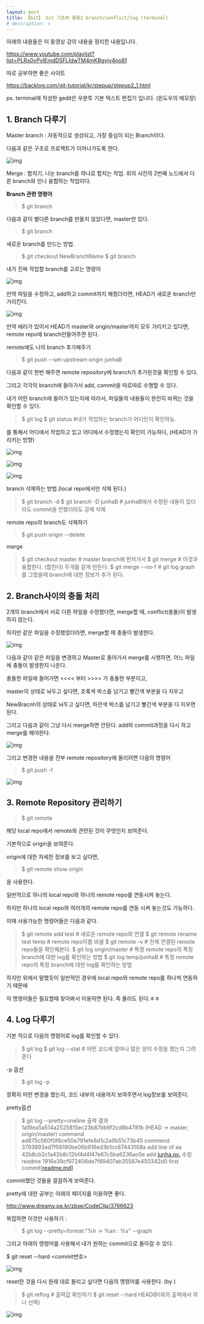 ```yaml
---
layout: post
title: 【Git】 Git 기초와 활용2 branch/conflict/log (terminal)
# description: > 
---
```


아래의 내용들은 이 동영상 강의 내용을 정리한 내용입니다.

https://www.youtube.com/playlist?list=PLRx0vPvlEmdD5FLIdwTM4mKBgyjv4no81

따로 공부하면 좋은 사이트

https://backlog.com/git-tutorial/kr/stepup/stepup2_1.html

 

ps. terminal에 작성한 gedit은 우분투 기본 텍스트 편집기 입니다. (윈도우의 메모장)

## **1. Branch 다루기**

Master branch : 자동적으로 생성되고, 가장 중심이 되는 Branch이다. 

다음과 같은 구조로 프로젝트가 이어나가도록 한다.



![img](https://k.kakaocdn.net/dn/bZE1Li/btqB1HdM50C/osmsSOqCiOxNZL3KB7QjDK/img.png)



Merge : 합치기. 나눈 branch를 하나로 합치는 작업. 위의 사진의 2번째 노드에서 다른 branch와 만나 융합하는 작업이다.

 

**Branch 관련 명령어**

> $ git branch

다음과 같이 별다른 branch를 만들지 않았다면, master만 있다. 

> $ git branch <NewBranchName>

새로운 branch를 만드는 방법.

> $ git checkout NewBranchName
> $ git branch

내가 진짜 작업할 branch를 고르는 명령어



![img](https://k.kakaocdn.net/dn/nTJD3/btqB2HEdTiD/FsV6ltvVekq6dCBoxFMc5K/img.png)



만약 파일을 수정하고, add하고 commit까지 해줬더라면, HEAD가 새로운 branch만 가리킨다.



![img](https://k.kakaocdn.net/dn/bmUvgM/btqB1F772d8/k8RQ4mVTFks3ThhKQUptKK/img.png)



만약 에러가 있어서 HEAD가 master와 origin/master까지 모두 가리키고 있다면, remote repo에 branch만들어주면 된다. 

 

remote에도 나의 branch 추가해주기

> $ git push --set-upstream origin junhaB

다음과 같이 한번 해주면 remote repository에 branch가 추가된것을 확인할 수 있다. 

그리고 각각의 branch에 들아가서 add, commit을 따로따로 수행할 수 있다. 

내가 어떤 branch에 들어가 있는지에 따라서, 파일들의 내용들이 완전히 바뀌는 것을 확인할 수 있다. 

> $ git log
> $ git status #내가 작업하는 branch가 어디인지 확인하능.

를 통해서 어디에서 작업하고 있고 어디에서 수정했는지 확인이 가능하다, (HEAD가 가리키는 방향)



![img](https://k.kakaocdn.net/dn/LNMya/btqB41hBw72/JBk6QQtM5LuAqAriu8CAvK/img.png)

![img](https://k.kakaocdn.net/dn/32y9F/btqB3WHEDvo/uA57xDPDsUj0D7pEdXAGa0/img.png)

![img](https://k.kakaocdn.net/dn/ASSlg/btqB3piYp2p/C8rt6GxSlRDT5ofsRTnhVK/img.png)



branch 삭제하는 방법.(local repo에서만 삭제 된다.)

> $ git branch -d <branchname>
> $ git branch -D junhaB  # junhaB에서 수정된 내용이 있더라도 commit을 안했더라도 강제 삭제

remote repo의 branch도 삭제하기

> $ git push origin --delete <branchname>

merge

> $ git checkout master # master branch에 먼저가서
> $ git merge <newBranch> # 이것과 융합한다. (합친다) 두개를 같게 만든다. 
> $ git merge <newBranchName> --no-f  # git log graph를 그렸을때 branch에 대한 정보가 추가 된다.

## **2. Branch사이의 충돌 처리**

2개의 branch에서 서로 다른 파일을 수정했다면, merge할 때, conflict(충돌)이 발생하지 않는다.

하지만 같은 파일을 수정했었더라면, merge할 때 충돌이 발생한다. 



![img](https://k.kakaocdn.net/dn/RHebC/btqB2Iwvyew/8SnITGHZdBqz0Wki6G9YgK/img.png)



다음과 같이 같은 파일을 변경하고 Master로 돌아가서 merge를 시행하면, 어느 파일에 충돌이 발생한지 나온다. 

충돌한 파일에 들어가면 <<<< 부터 >>>> 가 충돌한 부분이고, 

master의 상태로 놔두고 싶다면, 초록색 박스를 남기고 빨간색 부분을 다 지우고

NewBracnh의 상태로 놔두고 싶다면, 파란색 박스를 남기고 빨간색 부분을 다 지우면 된다.

 

그리고 다음과 같이 그냥 다시 merge하면 안된다. add와 commit과정을 다시 하고 merge를 해야한다.



![img](https://k.kakaocdn.net/dn/1ROtE/btqB4ZYwWU8/gqAzj2PYwzWfHjCAcKekV1/img.png)



그리고 변경한 내용을 전부 remote repository에 올리려면 다음의 명령어

> $ git push -f



![img](https://k.kakaocdn.net/dn/dzuW4L/btqB5FFle1l/ivAKJYkOiT9d9ebXZcLlIK/img.png)



 

 

## **3. Remote Repository 관리하기**

> $ git remote

해당 local repo에서 remote와 관련된 것이 무엇인지 보여준다.

기본적으로 origin을 보여준다. 

origin에 대한 자세한 정보를 보고 싶다면, 

> $ git remote show origin

을 사용한다.

 

일반적으로 하나의 local repo와 하나의 remote repo를 연동시켜 놓는다.

하지만 하나의 local repo와 여러개의 remote repo를 연동 시켜 놓는것도 가능하다.

이때 사용가능한 명령어들은 다음과 같다. 

> $ git remote add test # 새로운 remote repo와 연결
> $ git remote rename test temp # remote repo이름 바꿈
> $ git remote -v # 전체 연결된 remote repo들을 확인해본다.
> $ git log origin/master # 특정 remote repo의 특정 branch에 대한 log를 확인하는 방법 
> $ git log temp/junhaB # 특정 remote repo의 특정 branch에 대한 log를 확인하는 방법

하지만 위에서 말했듯이 일반적인 경우에 local repo와 remote repo를 하나씩 연동하기 때문에

이 명령어들은 필요할때 찾아봐서 이용하면 된다. 즉 몰라도 된다.ㅎㅎ

 

 

## **4. Log 다루기**

기본 적으로 다음의 명령어로 log를 확인할 수 있다. 

> $ git log
> $ git log --stat  # 어떤 코드에 얼마나 많은 양의 수정을 했는지 그려준다 

-p 옵션

> $ git log -p

정확히 어떤 변경을 했는지, 코드 내부의 내용까지 보여주면서 log정보를 보여준다. 

 

pretty옵션

> $ git log --pretty=oneline
> 출력 결과
> 1a19ea5a514a2525815ec23b87bb6f2cd8b4781b (HEAD -> master, origin/master) commend
> ad875c560f0f6ce50e791efe6d1c2a9b51c73b45 commend
> 3793893ad7f56190be06b916ed3b1cc67443108a add line of aa
> 42b8cb2c1a42b8c12bf4d4f47e67c5ba6236ac0e add [junha.py.](https://junha1125.tistory.com/junha.py.) 수정 readme
> 1916e39cf972406de7f89407ab35587e450342d0 first commit[[readme.md\]](https://junha1125.tistory.com/readme.md])

commit했던 것들을 깔끔하게 보여준다. 

pretty에 대한 공부는 아래의 페이지를 이용하면 좋다.

http://www.dreamy.pe.kr/zbxe/CodeClip/3766623

복잡하면 이것만 사용하기 : 

> $ git log --pretty=format:"%h -> %an : %s" --graph

그리고 아래의 명령어를 사용해서 내가 원하는 commit으로 돌아갈 수 있다.

$ git reset --hard <commit번호>



![img](https://k.kakaocdn.net/dn/1GynR/btqB40Df9Ib/9Qx5UeYiTtM7EVYKylIWL1/img.png)



reset한 것을 다시 원래 대로 돌리고 싶다면 다음의 명령어를 사용한다. (by )

> $ git reflog
> \# 출력값 확인하기
> $ git reset --hard HEAD@{위의 출력에서 하나 선택}



![img](https://k.kakaocdn.net/dn/b8SWMu/btqB3qoQlxe/2gF0krMxsOLmOMPEfuErXK/img.png)